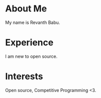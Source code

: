 # About Me
My name is Revanth Babu.
# Experience
I am new to open source.
# Interests
Open source, Competitive Programming <3.
